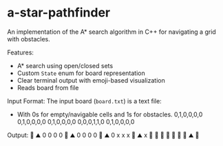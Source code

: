 # a-star-pathfinder
An implementation of the A* search algorithm in C++ for navigating a grid with obstacles.

Features:
- A* search using open/closed sets
- Custom `State` enum for board representation
- Clear terminal output with emoji-based visualization
- Reads board from file

Input Format:
The input board (`board.txt`) is a text file:
- With 0s for empty/navigable cells and 1s for obstacles.
0,1,0,0,0,0
0,1,0,0,0,0
0,1,0,0,0,0
0,0,0,1,1,0
0,1,0,0,0,0

Output:
🚦 ⛰️ 0 0  0  0 
🚗 ⛰️ 0 0  0  0 
🚗 ⛰️ 0 x  x  x 
🚗 ⛰️ x 🚗 🚗 🚗
🚗 🚗 🚗 🚗 ⛰️ 🏁
